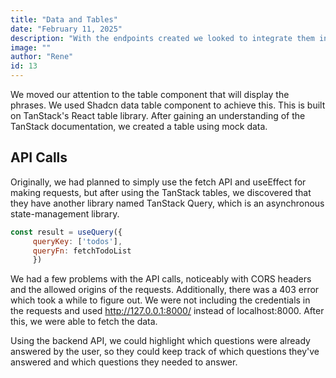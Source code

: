 ```yaml
---
title: "Data and Tables"
date: "February 11, 2025"
description: "With the endpoints created we looked to integrate them into the frontend."
image: ""
author: "Rene"
id: 13
---
```


We moved our attention to the table component that will display the phrases. We used Shadcn data table component to achieve this. This is built on TanStack's React table library. After gaining an understanding of the TanStack documentation, we created a table using mock data.

## API Calls

Originally, we had planned to simply use the fetch API and useEffect for making requests, but after using the TanStack tables, we discovered that they have another library named TanStack Query, which is an asynchronous state-management library. 

```jsx
const result = useQuery({
     queryKey: ['todos'], 
     queryFn: fetchTodoList 
     })
```

We had a few problems with the API calls, noticeably with CORS headers and the allowed origins of the requests. Additionally, there was a 403 error which took a while to figure out. We were not including the credentials in the requests and used http://127.0.0.1:8000/ instead of localhost:8000. After this, we were able to fetch the data.

Using the backend API, we could highlight which questions were already answered by the user, so they could keep track of which questions they've answered and which questions they needed to answer.
